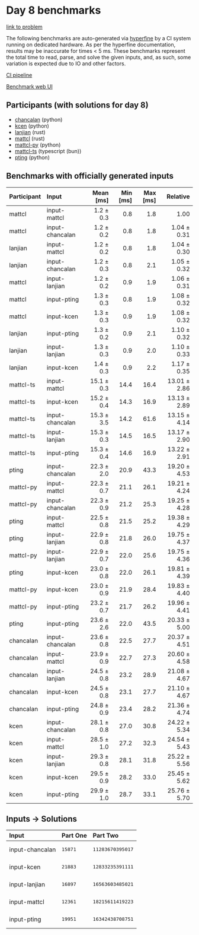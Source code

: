 # Day 8 benchmarks

[link to problem](https://adventofcode.com/2023/day/8)

The following benchmarks are auto-generated via
[hyperfine](https://github.com/sharkdp/hyperfine) by a CI system running on
dedicated hardware. As per the hyperfine documentation, results may be
inaccurate for times < 5 ms. These benchmarks represent the total time to read,
parse, and solve the given inputs, and, as such, some variation is expected due
to IO and other factors.

[CI pipeline](http://ci.papercode.net:8080/teams/main/pipelines/aoc2023)

[Benchmark web UI](https://aoc.ancalagon.black)


## Participants (with solutions for day 8)

- [chancalan](https://github.com/chancalan/aoc2023) (python)
- [kcen](https://github.com/kcen/aoc2023) (python)
- [lanjian](https://github.com/lanjian/aoc-2023) (rust)
- [mattcl](https://github.com/mattcl/aoc2023) (rust)
- [mattcl-py](https://github.com/mattcl/aoc2023-py) (python)
- [mattcl-ts](https://github.com/mattcl/aoc2023-js) (typescript (bun))
- [pting](https://github.com/pting/aoc2023) (python)


## Benchmarks with officially generated inputs

| Participant | Input | Mean [ms] | Min [ms] | Max [ms] | Relative |
|:---|:---|---:|---:|---:|---:|
| mattcl | input-mattcl | 1.2 ± 0.3 | 0.8 | 1.8 | 1.00 |
| mattcl | input-chancalan | 1.2 ± 0.2 | 0.8 | 1.8 | 1.04 ± 0.31 |
| lanjian | input-mattcl | 1.2 ± 0.2 | 0.8 | 1.8 | 1.04 ± 0.30 |
| lanjian | input-chancalan | 1.2 ± 0.3 | 0.8 | 2.1 | 1.05 ± 0.32 |
| mattcl | input-lanjian | 1.2 ± 0.2 | 0.9 | 1.9 | 1.06 ± 0.31 |
| mattcl | input-pting | 1.3 ± 0.3 | 0.8 | 1.9 | 1.08 ± 0.32 |
| mattcl | input-kcen | 1.3 ± 0.3 | 0.9 | 1.9 | 1.08 ± 0.32 |
| lanjian | input-pting | 1.3 ± 0.2 | 0.9 | 2.1 | 1.10 ± 0.32 |
| lanjian | input-lanjian | 1.3 ± 0.3 | 0.9 | 2.0 | 1.10 ± 0.33 |
| lanjian | input-kcen | 1.4 ± 0.3 | 0.9 | 2.2 | 1.17 ± 0.35 |
| mattcl-ts | input-mattcl | 15.1 ± 0.3 | 14.4 | 16.4 | 13.01 ± 2.86 |
| mattcl-ts | input-kcen | 15.2 ± 0.4 | 14.3 | 16.9 | 13.13 ± 2.89 |
| mattcl-ts | input-chancalan | 15.3 ± 3.5 | 14.2 | 61.6 | 13.15 ± 4.14 |
| mattcl-ts | input-lanjian | 15.3 ± 0.3 | 14.5 | 16.5 | 13.17 ± 2.90 |
| mattcl-ts | input-pting | 15.3 ± 0.4 | 14.6 | 16.9 | 13.22 ± 2.91 |
| pting | input-chancalan | 22.3 ± 2.0 | 20.9 | 43.3 | 19.20 ± 4.53 |
| mattcl-py | input-mattcl | 22.3 ± 0.7 | 21.1 | 26.1 | 19.21 ± 4.24 |
| mattcl-py | input-chancalan | 22.3 ± 0.9 | 21.2 | 25.3 | 19.25 ± 4.28 |
| pting | input-mattcl | 22.5 ± 0.8 | 21.5 | 25.2 | 19.38 ± 4.29 |
| pting | input-lanjian | 22.9 ± 0.8 | 21.8 | 26.0 | 19.75 ± 4.37 |
| mattcl-py | input-lanjian | 22.9 ± 0.7 | 22.0 | 25.6 | 19.75 ± 4.36 |
| pting | input-kcen | 23.0 ± 0.8 | 22.0 | 26.1 | 19.81 ± 4.39 |
| mattcl-py | input-kcen | 23.0 ± 0.9 | 21.9 | 28.4 | 19.83 ± 4.40 |
| mattcl-py | input-pting | 23.2 ± 0.7 | 21.7 | 26.2 | 19.96 ± 4.41 |
| pting | input-pting | 23.6 ± 2.6 | 22.0 | 43.5 | 20.33 ± 5.00 |
| chancalan | input-chancalan | 23.6 ± 0.8 | 22.5 | 27.7 | 20.37 ± 4.51 |
| chancalan | input-mattcl | 23.9 ± 0.9 | 22.7 | 27.3 | 20.60 ± 4.58 |
| chancalan | input-lanjian | 24.5 ± 0.8 | 23.2 | 28.9 | 21.08 ± 4.67 |
| chancalan | input-kcen | 24.5 ± 0.8 | 23.1 | 27.7 | 21.10 ± 4.67 |
| chancalan | input-pting | 24.8 ± 0.9 | 23.4 | 28.2 | 21.36 ± 4.74 |
| kcen | input-chancalan | 28.1 ± 0.8 | 27.0 | 30.8 | 24.22 ± 5.34 |
| kcen | input-mattcl | 28.5 ± 1.0 | 27.2 | 32.3 | 24.54 ± 5.43 |
| kcen | input-lanjian | 29.3 ± 0.8 | 28.1 | 31.8 | 25.22 ± 5.56 |
| kcen | input-kcen | 29.5 ± 0.9 | 28.2 | 33.0 | 25.45 ± 5.62 |
| kcen | input-pting | 29.9 ± 1.0 | 28.7 | 33.1 | 25.76 ± 5.70 |


## Inputs -> Solutions

| Input | Part One | Part Two |
|:---|:---|:---|
|input-chancalan|<pre>15871</pre>|<pre>11283670395017</pre>|
|input-kcen|<pre>21883</pre>|<pre>12833235391111</pre>|
|input-lanjian|<pre>16897</pre>|<pre>16563603485021</pre>|
|input-mattcl|<pre>12361</pre>|<pre>18215611419223</pre>|
|input-pting|<pre>19951</pre>|<pre>16342438708751</pre>|